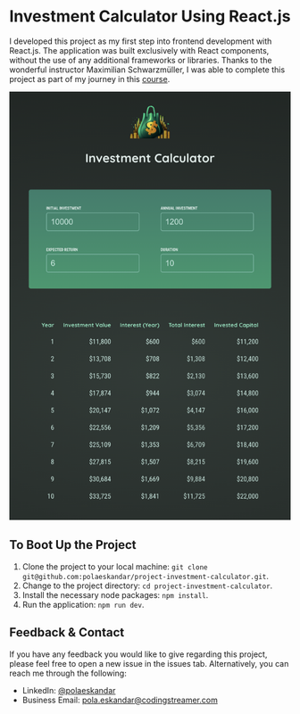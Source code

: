 # Investment Calculator Using React.js

I developed this project as my first step into frontend development with React.js. The application was built exclusively with React components, without the use of any additional frameworks or libraries.
Thanks to the wonderful instructor Maximilian Schwarzmüller, I was able to complete this project as part of my journey in this [course](https://www.udemy.com/course/react-the-complete-guide-incl-redux/).

![Homepage](./docs/01.png)

## To Boot Up the Project

1. Clone the project to your local machine: `git clone git@github.com:polaeskandar/project-investment-calculator.git`.
2. Change to the project directory: `cd project-investment-calculator`.
3. Install the necessary node packages: `npm install`.
4. Run the application: `npm run dev`.

## Feedback & Contact

If you have any feedback you would like to give regarding this project, please feel free to open a new issue in the issues tab. Alternatively, you can reach me through the following:

- LinkedIn: [@polaeskandar](https://www.linkedin.com/in/polaeskandar/)
- Business Email: pola.eskandar@codingstreamer.com
